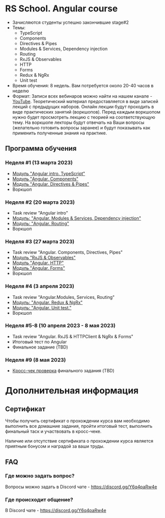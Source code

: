 # RS School. Angular course
- Зачисляются студенты успешно закончившие stage#2
- Темы:
    - TypeScript
    - Components
    - Directives & Pipes
    - Modules & Services, Dependency injection
    - Routing
    - RxJS & Observables
    - HTTP
    - Forms
    - Redux & NgRx
    - Unit test
- Время обучения: 8 недель. Вам потребуется около 20-40 часов в неделю
- Формат: Записи всех вебинаров можно найти на нашем канале - [YouTube](https://youtube.com/c/rollingscopesschool).
  Теоретический материал предоставляется в виде записей лекций с предыдущих наборов.
  Онлайн лекции будут проходить в виде практических занятий (воркшопов).
  Перед каждым воркшопом нужно будет просмотреть лекцию с теорией на соответствующую тему.
  На воркшопе лекторы будут отвечать на Ваши вопросы (желательно готовить вопросы заранее) и будут показывать как применить полученные знания на практике.

## Программа обучения
### Неделя #1 (13 марта 2023)
- [Модуль "Angular intro. TypeScript"](modules/intro/README-RU.md)
- [Модуль "Angular. Components"](modules/components/README-RU.md)
- [Модуль "Angular. Directives & Pipes"](modules/directives-and-pipes/README-RU.md)
- Воркшоп

### Неделя #2 (20 марта 2023)
- Task review "Angular intro"
- [Модуль: "Angular. Modules & Services, Dependency injection"](modules/modules-and-services/README-RU.md)
- [Модуль: "Angular. Routing"](modules/routing/README-RU.md)
- Воркшоп

### Неделя #3 (27 марта 2023)
- Task review "Angular. Components, Directives, Pipes"
- [Модуль "RxJS & Observables"](modules/rxjs/README-RU.md)
- [Модуль "Angular. HTTP"](modules/http/README-RU.md)
- [Модуль "Angular. Forms"](modules/forms/README-RU.md)
- Воркшоп

### Неделя #4 (3 апреля 2023)
- Task review "Angular.Modules, Services, Routing"
- [Модуль: "Angular. Redux & NgRx"](modules/redux/README-RU.md)
- [Модуль: "Angular. Unit test."](modules/unit-test/README-RU.md)
- Воркшоп

### Неделя #5-8 (10 апреля 2023 - 8 мая 2023)
- Task review "Angular. RxJS & HTTPClient & NgRx & Forms"
- Итоговый тест по Angular
- Финальное задание (TBD)

### Неделя #9 (8 мая 2023)
- [Кросс-чек проверка](https://docs.rs.school/#/cross-check-flow) финального задания (TBD)

# Дополнительная информация
## Сертификат
Чтобы получить сертификат о прохождении курса вам необходимо выполнить все домашние задания, пройти итоговый тест, выполнить финальный таск и участвовать в кросс-чеке.

Наличие или отсутствие сертификата о прохождении курса является приятным бонусом и наградой за ваши труды.

## FAQ
### Где можно задать вопрос?
Вопросы можно задать в Discord чате - https://discord.gg/Y6q4paRw4e

### Где происходит общение?
В Discord чате - https://discord.gg/Y6q4paRw4e
 
